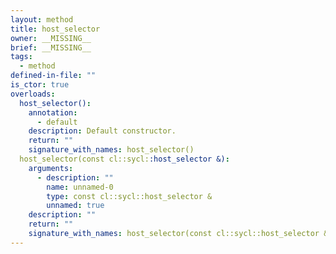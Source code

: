 ```yaml
---
layout: method
title: host_selector
owner: __MISSING__
brief: __MISSING__
tags:
  - method
defined-in-file: ""
is_ctor: true
overloads:
  host_selector():
    annotation:
      - default
    description: Default constructor.
    return: ""
    signature_with_names: host_selector()
  host_selector(const cl::sycl::host_selector &):
    arguments:
      - description: ""
        name: unnamed-0
        type: const cl::sycl::host_selector &
        unnamed: true
    description: ""
    return: ""
    signature_with_names: host_selector(const cl::sycl::host_selector &)
---
```

